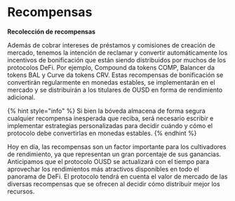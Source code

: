 # Recompensas

**Recolección de recompensas**

Además de cobrar intereses de préstamos y comisiones de creación de mercado, tenemos la intención de reclamar y convertir automáticamente los incentivos de bonificación que están siendo distribuidos por muchos de los protocolos DeFi. Por ejemplo, Compound da tokens COMP, Balancer da tokens BAL y Curve da tokens CRV. Estas recompensas de bonificación se convertirán regularmente en monedas estables, se implementarán en el mercado y se distribuirán a los titulares de OUSD en forma de rendimiento adicional.

{% hint style="info" %}
Si bien la bóveda almacena de forma segura cualquier recompensa inesperada que reciba, será necesario escribir e implementar estrategias personalizadas para decidir cuándo y cómo el protocolo debe convertirlas en monedas estables.
{% endhint %}

Hoy en día, las recompensas son un factor importante para los cultivadores de rendimiento, ya que representan un gran porcentaje de sus ganancias. Anticipamos que el protocolo OUSD se actualizará con el tiempo para aprovechar los rendimientos más atractivos disponibles en todo el panorama de DeFi. El protocolo tendrá en cuenta el valor de mercado de las diversas recompensas que se ofrecen al decidir cómo distribuir mejor los recursos.

